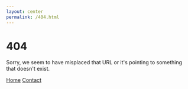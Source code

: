 ```yaml
---
layout: center
permalink: /404.html
---
```


# 404

Sorry, we seem to have misplaced that URL or it's pointing to something that doesn't exist.

<div class="mt3">
  <a href="{{ site.baseurl }}/" class="button button-blue button-big">Home</a>
  <a href="{{ site.baseurl }}/contact/" class="button button-blue button-big">Contact</a>
</div>
